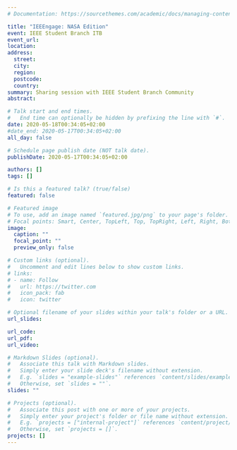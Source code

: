 ```yaml
---
# Documentation: https://sourcethemes.com/academic/docs/managing-content/

title: "IEEEngage: NASA Edition"
event: IEEE Student Branch ITB
event_url:
location:
address:
  street:
  city:
  region:
  postcode:
  country:
summary: Sharing session with IEEE Student Branch Community
abstract:

# Talk start and end times.
#   End time can optionally be hidden by prefixing the line with `#`.
date: 2020-05-18T00:34:05+02:00
#date_end: 2020-05-17T00:34:05+02:00
all_day: false

# Schedule page publish date (NOT talk date).
publishDate: 2020-05-17T00:34:05+02:00

authors: []
tags: []

# Is this a featured talk? (true/false)
featured: false

# Featured image
# To use, add an image named `featured.jpg/png` to your page's folder.
# Focal points: Smart, Center, TopLeft, Top, TopRight, Left, Right, BottomLeft, Bottom, BottomRight.
image:
  caption: ""
  focal_point: ""
  preview_only: false

# Custom links (optional).
#   Uncomment and edit lines below to show custom links.
# links:
# - name: Follow
#   url: https://twitter.com
#   icon_pack: fab
#   icon: twitter

# Optional filename of your slides within your talk's folder or a URL.
url_slides:

url_code:
url_pdf:
url_video:

# Markdown Slides (optional).
#   Associate this talk with Markdown slides.
#   Simply enter your slide deck's filename without extension.
#   E.g. `slides = "example-slides"` references `content/slides/example-slides.md`.
#   Otherwise, set `slides = ""`.
slides: ""

# Projects (optional).
#   Associate this post with one or more of your projects.
#   Simply enter your project's folder or file name without extension.
#   E.g. `projects = ["internal-project"]` references `content/project/deep-learning/index.md`.
#   Otherwise, set `projects = []`.
projects: []
---
```

